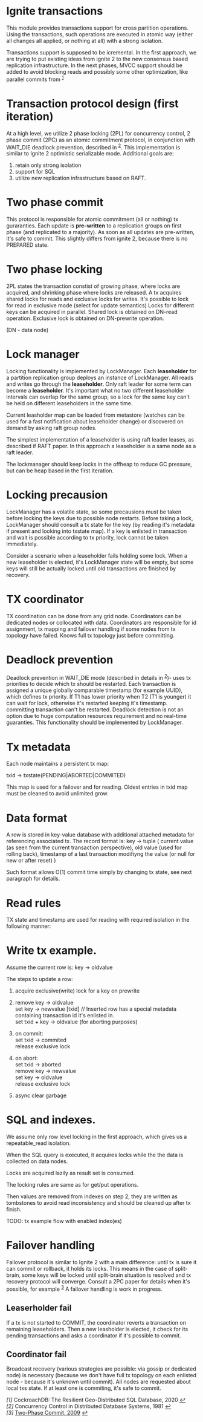 # Ignite transactions
This module provides transactions support for cross partition operations. Using the transactions, such operations are
executed in atomic way (either all changes all applied, or nothing at all) with a strong isolation.

Transactions support is supposed to be icremental. In the first approach, we are trying to put existing ideas from
ignite 2 to the new consensus based replication infrastructure. 
In the next phases, MVCC support should be added to avoid blocking reads and possibly some other optimization, 
like parallel commits from <sup id="a1">[1](#f1)</sup>

# Transaction protocol design (first iteration)
At a high level, we utilize 2 phase locking (2PL) for concurrency control, 2 phase commit (2PC) as an atomic commitment 
protocol, in conjunction with WAIT_DIE deadlock prevention, described in <sup id="a2">[2](#f2)</sup>. 
This implementation is similar to Ignite 2 optimistic serializable mode. 
Additional goals are: 
1) retain only strong isolation 
2) support for SQL 
3) utilize new replication infrastructure based on RAFT.

# Two phase commit
This protocol is responsible for atomic commitment (all or nothing) tx guraranties.
Each update is **pre-written** to a replication groups on first phase (and replicated to a majority).
As soon as all updates are pre-written, it's safe to commit.
This slightly differs from ignite 2, because there is no PREPARED state.

# Two phase locking
2PL states the transaction constist of growing phase, where locks are acquired, and shrinking phase where locks are released.
A tx acquires shared locks for reads and exclusive locks for writes.
It's possible to lock for read in exclusive mode (select for update semantics)
Locks for different keys can be acquired in parallel.
Shared lock is obtained on DN-read operation.
Exclusive lock is obtained on DN-prewrite operation.

(DN - data node)

# Lock manager
Locking functionality is implemented by LockManager.
Each **leaseholder** for a partition replication group deploys an instance of LockManager. 
All reads and writes go through the **leaseholder**. Only raft leader for some term can become a **leaseholder**.
It's important what no two different leaseholder intervals can overlap for the same group, so a lock for the same key
can't be held on different leaseholders in the same time.

Current leasholder map can be loaded from metastore (watches can be used for a fast notification about leaseholder change)
or discovered on demand by asking raft group nodes.

The simplest implementation of a leaseholder is using raft leader leases, as described if RAFT paper. 
In this approach a leaseholder is a same node as a raft leader.

The lockmanager should keep locks in the offheap to reduce GC pressure, but can be heap based in the first iteration.

# Locking precausion
LockManager has a volatile state, so some precausions must be taken before locking the keys due to possible node restarts.
Before taking a lock, LockManager should consult a tx state for the key (by reading it's metadata if present and looking into txstate map).
If a key is enlisted in transaction and wait is possible according to tx priority, lock cannot be taken immediately.

Consider a scenario when a leaseholder fails holding some lock. When a new leaseholder is elected, it's LockManager state 
will be empty, but some keys will still be actually locked until old transactions are finished by recovery.

# TX coordinator
TX coordination can be done from any grid node. Coordinators can be dedicated nodes or collocated with data.
Coordinators are responsible for id assignment, tx mapping and failover handling if some nodes from tx topology have failed. 
Knows full tx topology just before committing.

# Deadlock prevention
Deadlock prevention in WAIT_DIE mode (described in details in <sup id="a2">[2](#f2)</sup>)- uses tx priorities to decide which tx should be restarted.
Each transaction is assigned a unique globally comparable timestamp (for example UUID), which defines tx priority.
If T1 has lower priority when T2 (T1 is younger) it can wait for lock, otherwise it's restarted keeping it's timestamp.
committing transaction can't be restarted.
Deadlock detection is not an option due to huge computation resources requirement and no real-time guaranties.
This functionality should be implemented by LockManager.

# Tx metadata
Each node maintains a persistent tx map:

txid -> txstate(PENDING|ABORTED|COMMITED)

This map is used for a failover and for reading. Oldest entries in txid map must be cleaned to avoid unlimited grow.

# Data format
A row is stored in key-value database with additional attached metadata for referencing associated tx.
The record format is:
key -> tuple (
           current value (as seen from the current transaction perspective), 
           old value (used for rolling back), 
           timestamp of a last transaction modifiyng the value (or null for new or after reset)
       )
       
Such format allows O(1) commit time simply by changing tx state, see next paragraph for details.

# Read rules

TX state and timestamp are used for reading with required isolation in the following manner:



# Write tx example.
Assume the current row is: key -> oldvalue

The steps to update a row:

1. acquire exclusive(write) lock for a key on prewrite

2. remove key -> oldvalue<br/>
   set key -> newvalue [txid] // Inserted row has a special metadata containing transaction id it's enlisted in.<br/>
   set txid + key -> oldvalue (for aborting purposes)

3. on commit:<br/>
   set txid -> commited<br/>
   release exclusive lock<br/>
   

4. on abort:<br/>
   set txid -> aborted<br/>
   remove key -> newvalue<br/>
   set key -> oldvalue<br/>
   release exclusive lock<br/>
   
5. async clear garbage

# SQL and indexes.

We assume only row level locking in the first approach, which gives us a repeatable_read isolation.

When the SQL query is executed, it acquires locks while the the data is collected on data nodes.

Locks are acquired lazily as result set is consumed.

The locking rules are same as for get/put operations.

Then values are removed from indexes on step 2, they are written as tombstones to avoid read inconsistency and should be 
cleaned up after tx finish.

TODO: tx example flow with enabled index(es)

# Failover handling
Failover protocol is similar to Ignite 2 with a main difference: until tx is sure it can commit or rollback, it holds
its locks. This means in the case of split-brain, some keys will be locked until split-brain situation is resolved and
tx recovery protocol will converge. Consult a 2PC paper for details when it's possible, for example <sup id="a3">[3](#f3)</sup>
A failover handling is work in progress.

## Leaserholder fail
If a tx is not started to COMMIT, the coordinator reverts a transaction on remaining leaseholders.
Then a new leasholder is elected, it check for its pending transactions and asks a coordinator if it's possible to commit.

## Coordinator fail
Broadcast recovery (various strategies are possible: via gossip or dedicated node) is necessary (because we don't have 
full tx topology on each enlisted node - because it's unknown until commit). All nodes are requested about local txs state. 
If at least one is commiting, it's safe to commit.

<em id="f1">[1]</em> CockroachDB: The Resilient Geo-Distributed SQL Database, 2020 [↩](#a1)<br/>
<em id="f2">[2]</em> Concurrency Control in Distributed Database Systems, 1981 [↩](#a2)<br/>
<em id="f3">[3]</em> <a href="https://www.researchgate.net/publication/275155037_Two-Phase_Commit">Two-Phase Commit, 2009</a> [↩](#a3)

